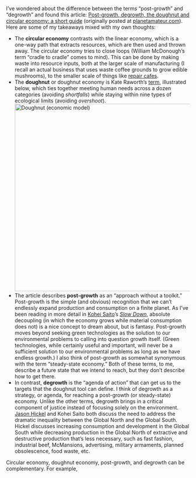 I’ve wondered about the difference between the terms “post-growth” and “degrowth” and found this article: [Post-growth, degrowth, the doughnut and circular economy: a short guide](https://ontgroei.degrowth.net/post-growth-degrowth-the-doughnut-and-circular-economy-a-short-guide/) (originally posted at [planetamateur.com](https://planetamateur.com/2022/11/07/post-growth-degrowth-the-doughnut-and-circular-economy-a-short-guide/)). Here are some of my takeaways mixed with my own thoughts:

- The **circular economy** contrasts with the linear economy, which is a one-way path that extracts resources, which are then used and thrown away. The circular economy tries to close loops (William McDonough’s term “cradle to cradle” comes to mind). This can be done by making waste into resource inputs, both at the larger scale of manufacturing (I recall an actual business that uses waste coffee grounds to grow edible mushrooms), to the smaller scale of things like [repair cafes](https://www.repaircafe.org/en/).
- The **doughnut** or doughnut economy is Kate Raworth’s [term](https://www.kateraworth.com/doughnut/), illustrated below, which ties together meeting human needs across a dozen categories (avoiding *shortfalls*) while staying within nine types of ecological limits (avoiding *overshoot*). <a title="DoughnutEconomics, CC BY-SA 4.0 &lt;https://creativecommons.org/licenses/by-sa/4.0&gt;, via Wikimedia Commons" href="https://commons.wikimedia.org/wiki/File:Doughnut_(economic_model).jpg"><img width="512" alt="Doughnut (economic model)" src="https://upload.wikimedia.org/wikipedia/commons/thumb/1/12/Doughnut_%28economic_model%29.jpg/512px-Doughnut_%28economic_model%29.jpg?20190108211232"></a>
- The article describes **post-growth** as an “approach without a toolkit.” Post-growth is the simple (and obvious) recognition that we can’t endlessly expand production and consumption on a finite planet. As I’ve been reading in more detail in [Kohei Saito](https://en.wikipedia.org/wiki/Kohei_Saito)’s  *[Slow Down](https://astrapublishinghouse.com/product/slow-down-9781662602368/)*, absolute decoupling (in which the economy grows while material consumption does not) is a nice concept to dream about, but is fantasy. Post-growth moves beyond seeking green technologies as the solution to our environmental problems to calling into question growth itself. (Green technologies, while certainly useful and important, will never be a sufficient solution to our environmental problems as long as we have endless growth.) I also think of post-growth as somewhat synonymous with the term “steady-state economy.” Both of these terms, to me, describe a future state that we intend to reach, but they don’t describe how to get there.
- In contrast, **degrowth** is the “agenda of action” that can get us to the targets that the doughnut tool can define. I think of degrowth as a strategy, or agenda, for reaching a post-growth (or steady-state) economy. Unlike the other terms, degrowth brings in a critical component of justice instead of focusing solely on the environment. [Jason Hickel](https://en.wikipedia.org/wiki/Jason_Hickel) and Kohei Saito both discuss the need to address the dramatic inequality between the Global North and the Global South. Hickel discusses increasing consumption and development in the Global South while decreasing production in the Global North of extractive and destructive production that’s less necessary, such as fast fashion, industrial beef, McMansions, advertising, military armaments, planned obsolescence, food waste, etc.

Circular economy, doughnut economy, post-growth, and degrowth can be complementary. For example, 
